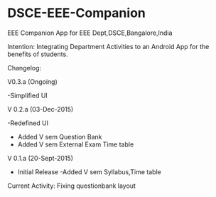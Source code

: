 # DSCE-EEE-Companion
EEE Companion App for EEE Dept,DSCE,Bangalore,India

Intention:
Integrating Department Activities to an Android App for the benefits of students.

Changelog:

V0.3.a (Ongoing)

-Simplified UI

V 0.2.a  (03-Dec-2015)

-Redefined UI
- Added V sem Question Bank
- Added V sem External Exam Time table

V 0.1.a  (20-Sept-2015)

- Initial Release
-Added V sem Syllabus,Time table



Current Activity: Fixing questionbank layout
